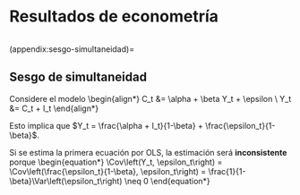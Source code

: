# Resultados de econometría

```{include} ../math-definitions.md
```


(appendix:sesgo-simultaneidad)=
##  Sesgo de simultaneidad

Considere el modelo
\begin{align*}
  C_t &= \alpha + \beta Y_t + \epsilon \\
  Y_t &= C_t + I_t
\end{align*}

Esto implica que $Y_t = \frac{\alpha + I_t}{1-\beta} + \frac{\epsilon_t}{1-\beta}$.

Si se estima la primera ecuación por OLS, la estimación será **inconsistente** porque
\begin{equation*}
\Cov\left(Y_t, \epsilon_t\right) = \Cov\left(\frac{\epsilon_t}{1-\beta}, \epsilon_t\right) = \frac{1}{1-\beta}\Var\left(\epsilon_t\right) \neq 0
\end{equation*}
